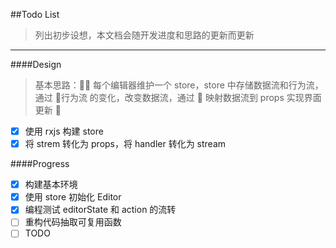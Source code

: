 ##Todo List

> 列出初步设想，本文档会随开发进度和思路的更新而更新

---

####Design

> 基本思路： 每个编辑器维护一个 store，store 中存储数据流和行为流，通过  行为流
> 的变化，改变数据流，通过  映射数据流到 props 实现界面更新 

* [x] 使用 rxjs 构建 store
* [x] 将 strem 转化为 props，将 handler 转化为 stream

####Progress

* [x] 构建基本环境
* [x] 使用 store 初始化 Editor
* [x] 编程测试 editorState 和 action 的流转
* [ ] 重构代码抽取可复用函数
* [ ] TODO
